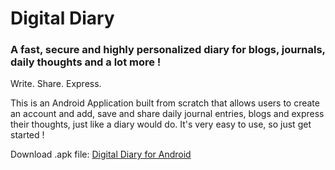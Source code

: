 # Digital Diary <h3>A fast, secure and highly personalized diary for blogs, journals, daily thoughts and a lot more !</h3>

Write. Share. Express. 

This is an Android Application built from scratch that allows users to create an account and add, save and share daily journal entries, blogs and express their thoughts, just like a diary would do. It's very easy to use, so just get started !

Download .apk file: <a href="https://github.com/soumitri2001/Digital-Diary-android-app/tree/master/App%20Files/app/release-apk">Digital Diary for Android</a>

